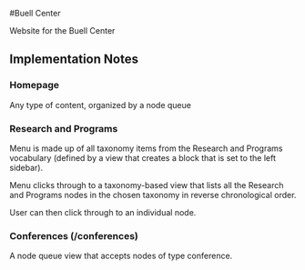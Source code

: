 #Buell Center

Website for the Buell Center

## Implementation Notes

### Homepage

Any type of content, organized by a node queue

### Research and Programs

Menu is made up of all taxonomy items from the Research and Programs vocabulary (defined by a view that creates a block that is set to the left sidebar).

Menu clicks through to a taxonomy-based view that lists all the Research and Programs nodes in the chosen taxonomy in reverse chronological order.

User can then click through to an individual node.

### Conferences (/conferences)

A node queue view that accepts nodes of type conference.

